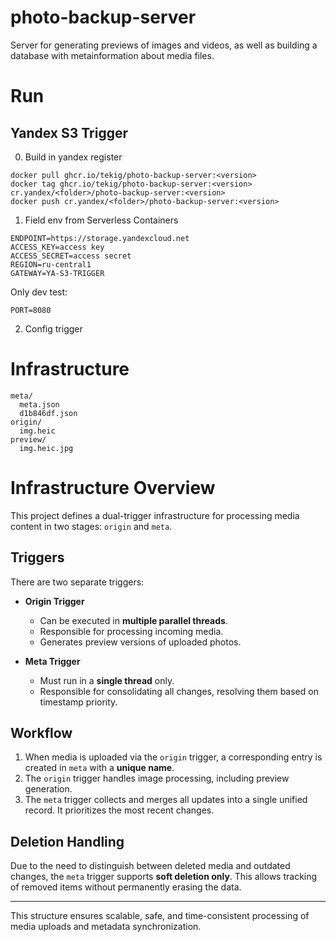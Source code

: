 # photo-backup-server

Server for generating previews of images and videos, as well as building a database with metainformation about media files.

# Run
## Yandex S3 Trigger
0. Build in yandex register
```
docker pull ghcr.io/tekig/photo-backup-server:<version>
docker tag ghcr.io/tekig/photo-backup-server:<version> cr.yandex/<folder>/photo-backup-server:<version>
docker push cr.yandex/<folder>/photo-backup-server:<version>
```
1. Field env from Serverless Containers
```
ENDPOINT=https://storage.yandexcloud.net
ACCESS_KEY=access key
ACCESS_SECRET=access secret
REGION=ru-central1
GATEWAY=YA-S3-TRIGGER

```
Only dev test:
```
PORT=8080
```
2. Config trigger

# Infrastructure
```
meta/
  meta.json
  d1b846df.json
origin/
  img.heic
preview/
  img.heic.jpg
```

# Infrastructure Overview

This project defines a dual-trigger infrastructure for processing media content in two stages: `origin` and `meta`.

## Triggers

There are two separate triggers:

- **Origin Trigger**
  - Can be executed in **multiple parallel threads**.
  - Responsible for processing incoming media.
  - Generates preview versions of uploaded photos.
  
- **Meta Trigger**
  - Must run in a **single thread** only.
  - Responsible for consolidating all changes, resolving them based on timestamp priority.

## Workflow

1. When media is uploaded via the `origin` trigger, a corresponding entry is created in `meta` with a **unique name**.
2. The `origin` trigger handles image processing, including preview generation.
3. The `meta` trigger collects and merges all updates into a single unified record. It prioritizes the most recent changes.

## Deletion Handling

Due to the need to distinguish between deleted media and outdated changes, the `meta` trigger supports **soft deletion only**. This allows tracking of removed items without permanently erasing the data.

---

This structure ensures scalable, safe, and time-consistent processing of media uploads and metadata synchronization.


